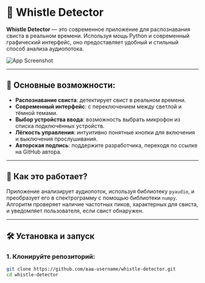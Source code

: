 # 🎵 Whistle Detector

**Whistle Detector** — это современное приложение для распознавания свиста в реальном времени. Используя мощь Python и современный графический интерфейс, оно предоставляет удобный и стильный способ анализа аудиопотока.

![App Screenshot]([https://i.imgur.com/tjuVqoG.png]) <!-- Замените на реальный скриншот вашего приложения -->

---

## 🧩 Основные возможности:
- **Распознавание свиста**: детектирует свист в реальном времени.
- **Современный интерфейс**: с переключением между светлой и тёмной темами.
- **Выбор устройства ввода**: возможность выбрать микрофон из списка подключённых устройств.
- **Лёгкость управления**: интуитивно понятные кнопки для включения и выключения прослушивания.
- **Авторская подпись**: поддержите разработчика, переходя по ссылке на GitHub автора.

---

## 🚀 Как это работает?
Приложение анализирует аудиопоток, используя библиотеку `pyaudio`, и преобразует его в спектрограмму с помощью библиотеки `numpy`. Алгоритм проверяет наличие частотных пиков, характерных для свиста, и уведомляет пользователя, если свист обнаружен.

---

## 🛠 Установка и запуск

### 1. Клонируйте репозиторий:
```bash
git clone https://github.com/ваш-username/whistle-detector.git
cd whistle-detector
